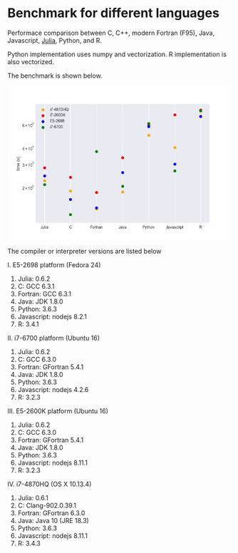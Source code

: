 # Benchmark for different languages
Performace comparison between C, C++, modern Fortran (F95), Java, Javascript, [Julia](https://julialang.org/), Python,  and R. 

Python implementation uses numpy and vectorization. R implementation is also vectorized. 

<!--
On Intel(R) Core(TM) i7-2600k CPU, the running time is listed below
```
C: 5.014 s
Fortran: 3.405 s
Julia: 5.860 s
Python: 62.517 s
```

On Intel(R) Xeon(R) CPU E5-2698 V4, the running time is listed below
```
C: 3.012 s
Fortran: 2.632 s
Julia: 4.887 s
Python: 55.174 s
```

On Intel(R) Core(TM) i7-6700 CPU, the running time is listed below
```
C: 2.403 s
Fortran: 13.615 s
Julia: 4.032 s
Python: 60.159 s
```
-->

The benchmark is shown below.

![figure](images/fig-1.png)

The compiler or interpreter versions are listed below

I. E5-2698 platform (Fedora 24)

1. Julia: 0.6.2
2. C: GCC 6.3.1
3. Fortran: GCC 6.3.1
4. Java: JDK 1.8.0
5. Python: 3.6.3
6. Javascript: nodejs 8.2.1
7. R: 3.4.1

II. i7-6700 platform (Ubuntu 16)

1. Julia: 0.6.2
2. C: GCC 6.3.0
3. Fortran: GFortran 5.4.1
4. Java: JDK 1.8.0
5. Python: 3.6.3
6. Javascript: nodejs 4.2.6
7. R: 3.2.3

III. E5-2600K platform (Ubuntu 16)

1. Julia: 0.6.2
2. C: GCC 6.3.0
3. Fortran: GFortran 5.4.1
4. Java: JDK 1.8.0
5. Python: 3.6.3
6. Javascript: nodejs 8.11.1
7. R: 3.2.3

IV. i7-4870HQ (OS X 10.13.4)

1. Julia: 0.6.1
2. C: Clang-902.0.39.1
3. Fortran: GFortran 6.3.0
4. Java: Java 10 (JRE 18.3)
5. Python: 3.6.3
6. Javascript: nodejs 8.11.1
7. R: 3.4.3





